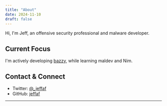 ```yaml
---
title: "About"
date: 2024-11-10
draft: false
---
```




Hi, I'm Jeff, an offensive security professional and malware developer. 

## Current Focus

I'm actively developing [bazzy](https://github.com/jeffaf/bazzy), while learning maldev and Nim.

## Contact & Connect

- Twitter: [@_jeffaf](https://twitter.com/_jeffaf)
- GitHub: [jeffaf](https://github.com/jeffaf)

---
